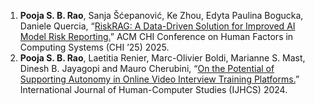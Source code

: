
1.  **Pooja S. B. Rao**, Sanja Šćepanović, Ke Zhou, Edyta Paulina Bogucka, Daniele Quercia, “[RiskRAG: A Data-Driven Solution for Improved AI Model Risk Reporting.](https://doi.org/10.1145/3706598.3713979)” ACM CHI Conference on Human Factors in Computing Systems (CHI ’25) 2025.
2.  **Pooja S. B. Rao**, Laetitia Renier, Marc-Olivier Boldi, Marianne S. Mast, Dinesh B. Jayagopi and Mauro Cherubini, “[On the Potential of Supporting Autonomy in Online Video Interview Training Platforms.](https://doi.org/10.1016/j.ijhcs.2024.103326)” International Journal of Human-Computer Studies (IJHCS) 2024.
